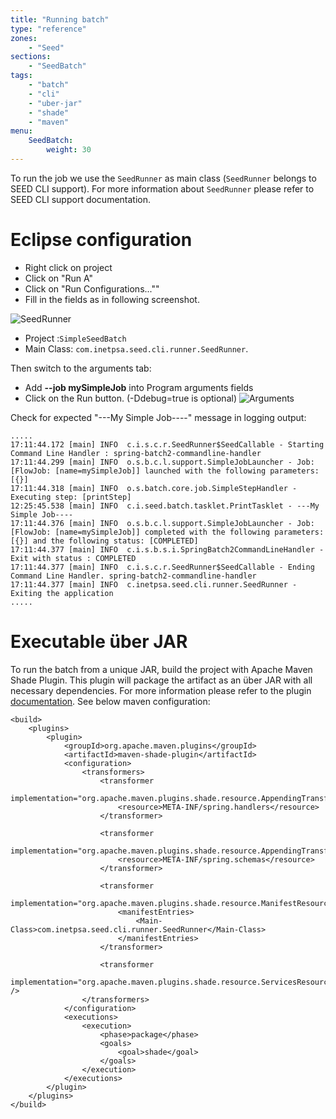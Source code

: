 ```yaml
---
title: "Running batch"
type: "reference"
zones:
    - "Seed"
sections:
    - "SeedBatch"
tags:
    - "batch"
    - "cli"
    - "uber-jar"
    - "shade"
    - "maven"
menu:
    SeedBatch:
        weight: 30
---
```


To run the job we use the `SeedRunner` as main class (`SeedRunner` belongs to SEED CLI support).  For more information about `SeedRunner` please refer to SEED CLI support documentation.

# Eclipse configuration

-   Right click on project
-   Click on "Run A" 
-   Click on "Run Configurations...""
-   Fill in the fields as in following screenshot.

![SeedRunner](/img/seed/batch/seed-runner.png)

-   Project :`SimpleSeedBatch`
-   Main Class: `com.inetpsa.seed.cli.runner.SeedRunner`.


Then switch to the arguments tab:

- Add **--job mySimpleJob** into Program arguments fields
- Click on the Run button. (-Ddebug=true is optional)
![Arguments](/img/seed/batch/arguments.png)

Check for expected "---My Simple Job----" message in logging output:

```
.....
17:11:44.172 [main] INFO  c.i.s.c.r.SeedRunner$SeedCallable - Starting Command Line Handler : spring-batch2-commandline-handler
17:11:44.299 [main] INFO  o.s.b.c.l.support.SimpleJobLauncher - Job: [FlowJob: [name=mySimpleJob]] launched with the following parameters: [{}]
17:11:44.318 [main] INFO  o.s.batch.core.job.SimpleStepHandler - Executing step: [printStep]
12:25:45.538 [main] INFO  c.i.seed.batch.tasklet.PrintTasklet - ---My Simple Job----
17:11:44.376 [main] INFO  o.s.b.c.l.support.SimpleJobLauncher - Job: [FlowJob: [name=mySimpleJob]] completed with the following parameters: [{}] and the following status: [COMPLETED]
17:11:44.377 [main] INFO  c.i.s.b.s.i.SpringBatch2CommandLineHandler - Exit with status : COMPLETED
17:11:44.377 [main] INFO  c.i.s.c.r.SeedRunner$SeedCallable - Ending Command Line Handler. spring-batch2-commandline-handler
17:11:44.377 [main] INFO  c.inetpsa.seed.cli.runner.SeedRunner - Exiting the application
.....

```

# Executable über JAR

To run the batch from a unique JAR, build the project with Apache Maven Shade Plugin. This plugin will package the artifact as an über JAR with all necessary dependencies. 
For more information please refer to the plugin [documentation](http://maven.apache.org/plugins/maven-shade-plugin/examples/executable-jar.html). See below maven configuration:


```
<build>
    <plugins>
        <plugin>
            <groupId>org.apache.maven.plugins</groupId>
            <artifactId>maven-shade-plugin</artifactId>
            <configuration>
                <transformers>
                    <transformer
                        implementation="org.apache.maven.plugins.shade.resource.AppendingTransformer">
                        <resource>META-INF/spring.handlers</resource>
                    </transformer>

                    <transformer
                        implementation="org.apache.maven.plugins.shade.resource.AppendingTransformer">
                        <resource>META-INF/spring.schemas</resource>
                    </transformer>

                    <transformer
                        implementation="org.apache.maven.plugins.shade.resource.ManifestResourceTransformer">
                        <manifestEntries>
                            <Main-Class>com.inetpsa.seed.cli.runner.SeedRunner</Main-Class>
                        </manifestEntries>
                    </transformer>

                    <transformer
                        implementation="org.apache.maven.plugins.shade.resource.ServicesResourceTransformer" />
                </transformers>
            </configuration>
            <executions>
                <execution>
                    <phase>package</phase>
                    <goals>
                        <goal>shade</goal>
                    </goals>
                </execution>
            </executions>
        </plugin>
    </plugins>
</build>
```




